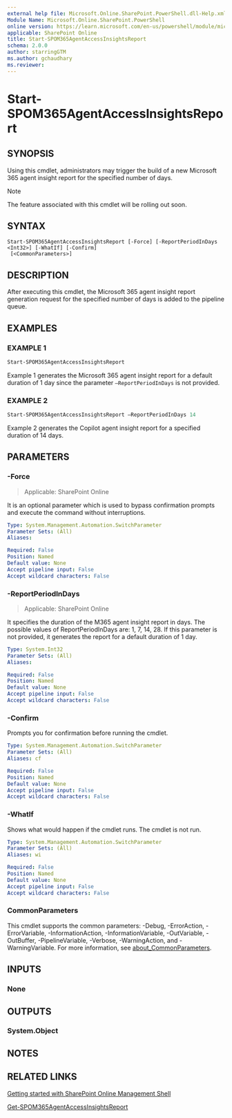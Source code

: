 ```yaml
---
external help file: Microsoft.Online.SharePoint.PowerShell.dll-Help.xml
Module Name: Microsoft.Online.SharePoint.PowerShell
online version: https://learn.microsoft.com/en-us/powershell/module/microsoft.online.sharepoint.powershell/start-spom365agentaccessinsightsreport
applicable: SharePoint Online
title: Start-SPOM365AgentAccessInsightsReport
schema: 2.0.0
author: starringGTM
ms.author: gchaudhary
ms.reviewer:
---
```


 # Start-SPOM365AgentAccessInsightsReport

## SYNOPSIS

Using this cmdlet, administrators may trigger the build of a new Microsoft 365 agent insight report for the specified number of days.

> [!NOTE]
> The feature associated with this cmdlet will be rolling out soon.

## SYNTAX

```
Start-SPOM365AgentAccessInsightsReport [-Force] [-ReportPeriodInDays <Int32>] [-WhatIf] [-Confirm]
 [<CommonParameters>]
```

## DESCRIPTION

After executing this cmdlet, the Microsoft 365 agent insight report generation request for the specified number of days is added to the pipeline queue.

## EXAMPLES

### EXAMPLE 1

```powershell
Start-SPOM365AgentAccessInsightsReport
```

Example 1 generates the Microsoft 365 agent insight report for a default duration of 1 day since the parameter `–ReportPeriodInDays` is not provided.

### EXAMPLE 2

```powershell
Start-SPOM365AgentAccessInsightsReport –ReportPeriodInDays 14
```

Example 2 generates the Copilot agent insight report for a specified duration of 14 days.

## PARAMETERS

### -Force

> Applicable: SharePoint Online

It is an optional parameter which is used to bypass confirmation prompts and execute the command without interruptions.

```yaml
Type: System.Management.Automation.SwitchParameter
Parameter Sets: (All)
Aliases:

Required: False
Position: Named
Default value: None
Accept pipeline input: False
Accept wildcard characters: False
```

### -ReportPeriodInDays

> Applicable: SharePoint Online

It specifies the duration of the M365 agent insight report in days. The possible values of ReportPeriodInDays are: 1, 7, 14, 28. If this parameter is not provided, it generates the report for a default duration of 1 day.

```yaml
Type: System.Int32
Parameter Sets: (All)
Aliases:

Required: False
Position: Named
Default value: None
Accept pipeline input: False
Accept wildcard characters: False
```

### -Confirm
Prompts you for confirmation before running the cmdlet.

```yaml
Type: System.Management.Automation.SwitchParameter
Parameter Sets: (All)
Aliases: cf

Required: False
Position: Named
Default value: None
Accept pipeline input: False
Accept wildcard characters: False
```

### -WhatIf
Shows what would happen if the cmdlet runs.
The cmdlet is not run.

```yaml
Type: System.Management.Automation.SwitchParameter
Parameter Sets: (All)
Aliases: wi

Required: False
Position: Named
Default value: None
Accept pipeline input: False
Accept wildcard characters: False
```

### CommonParameters
This cmdlet supports the common parameters: -Debug, -ErrorAction, -ErrorVariable, -InformationAction, -InformationVariable, -OutVariable, -OutBuffer, -PipelineVariable, -Verbose, -WarningAction, and -WarningVariable. For more information, see [about_CommonParameters](https://go.microsoft.com/fwlink/?LinkID=113216).

## INPUTS

### None

## OUTPUTS

### System.Object

## NOTES

## RELATED LINKS

[Getting started with SharePoint Online Management Shell](/powershell/sharepoint/sharepoint-online/connect-sharepoint-online)


[Get-SPOM365AgentAccessInsightsReport](./Get-SPOM365AgentAccessInsightsReport.md)

